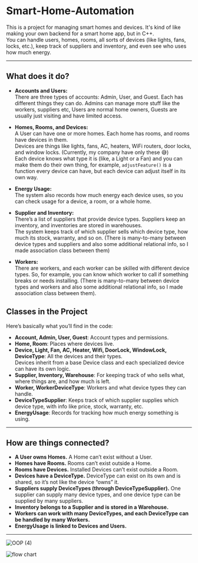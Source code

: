 # Smart-Home-Automation

This is a project for managing smart homes and devices. It's kind of like making your own backend for a smart home app, but in C++.  
You can handle users, homes, rooms, all sorts of devices (like lights, fans, locks, etc.), keep track of suppliers and inventory, and even see who uses how much energy.

---

## What does it do?

- **Accounts and Users:**  
  There are three types of accounts: Admin, User, and Guest. Each has different things they can do. Admins can manage more stuff like the workers, suppliers etc, Users are normal home owners, Guests are usually just visiting and have limited access.

- **Homes, Rooms, and Devices:**  
  A User can have one or more homes. Each home has rooms, and rooms have devices in them.  
  Devices are things like lights, fans, AC, heaters, WiFi routers, door locks, and window locks. (Currently, my company have only these :sweat_smile:)  
  Each device knows what type it is (like, a Light or a Fan) and you can make them do their own thing, for example, `adjustFeature()` is a function every device can have, but each device can adjust itself in its own way.
  
- **Energy Usage:**  
  The system also records how much energy each device uses, so you can check usage for a device, a room, or a whole home.

- **Supplier and Inventory:**  
  There’s a list of suppliers that provide device types. Suppliers keep an inventory, and inventories are stored in warehouses.  
  The system keeps track of which supplier sells which device type, how much its stock, warranty, and so on. (There is many-to-many between device types and suppliers and also some additional relational info, so I made association class between them)

- **Workers:**  
  There are workers, and each worker can be skilled with different device types. So, for example, you can know which worker to call if something breaks or needs installing. (There is many-to-many between device types and workers and also some additional relational info, so I made association class between them).

## Classes in the Project

Here’s basically what you’ll find in the code:

- **Account, Admin, User, Guest**: Account types and permissions.
- **Home, Room**: Places where devices live.
- **Device, Light, Fan, AC, Heater, Wifi, DoorLock, WindowLock, DeviceType**: All the devices and their types.  
  Devices inherit from a base Device class and each specialized device can have its own logic.
- **Supplier, Inventory, Warehouse**: For keeping track of who sells what, where things are, and how much is left.
- **Worker, WorkerDeviceType**: Workers and what device types they can handle.
- **DeviceTypeSupplier**: Keeps track of which supplier supplies which device type, with info like price, stock, warranty, etc.
- **EnergyUsage**: Records for tracking how much energy something is using.

---

## How are things connected?

- **A User owns Homes.** A Home can’t exist without a User.
- **Homes have Rooms.** Rooms can’t exist outside a Home.
- **Rooms have Devices.** Installed Devices can’t exist outside a Room.
- **Devices have a DeviceType.** DeviceType can exist on its own and is shared, so it’s not like the device “owns” it.
- **Suppliers supply DeviceTypes (through DeviceTypeSupplier).** One supplier can supply many device types, and one device type can be supplied by many suppliers.
- **Inventory belongs to a Supplier and is stored in a Warehouse.**
- **Workers can work with many DeviceTypes, and each DeviceType can be handled by many Workers.**
- **EnergyUsage is linked to Devices and Users.**

---
![OOP (4)](https://github.com/user-attachments/assets/fa0b6e45-d633-45e8-947e-3c95b31e29d2)

![flow chart](https://github.com/user-attachments/assets/05fa25a7-f269-4efc-860e-59d0655b3d23)



